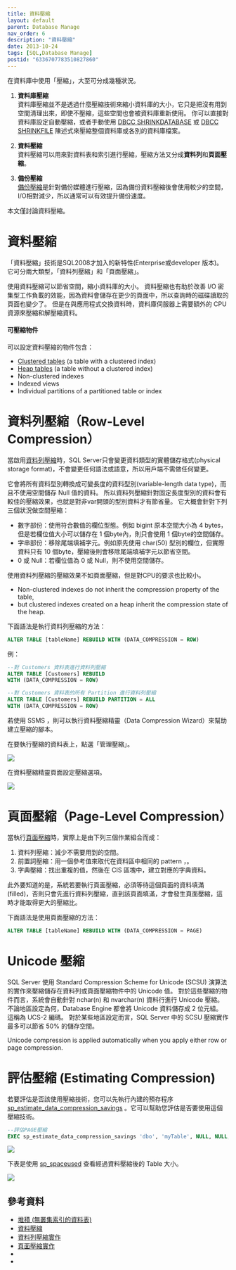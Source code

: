 ```yaml
---
title: 資料壓縮
layout: default
parent: Database Manage
nav_order: 6
description: "資料壓縮"
date: 2013-10-24
tags: [SQL,Database Manage]
postid: "6336707783510827860"
---
```


在資料庫中使用「壓縮」，大至可分成幾種狀況。

1. **資料庫壓縮**  
資料庫壓縮並不是透過什麼壓縮技術來縮小資料庫的大小，它只是把沒有用到空間清理出來，即使不壓縮，這些空間也會被資料庫重新使用。  你可以直接對資料庫設定自動壓縮，或者手動使用 [DBCC SHRINKDATABASE](http://technet.microsoft.com/zh-tw/library/ms190488.aspx) 或  [DBCC SHRINKFILE](http://technet.microsoft.com/zh-tw/library/ms189493.aspx) 陳述式來壓縮整個資料庫或各別的資料庫檔案。

2. **資料壓縮**  
資料壓縮可以用來對資料表和索引進行壓縮，壓縮方法又分成**資料列**和**頁面壓縮**。

3. **備份壓縮**  
[備份壓縮](http://technet.microsoft.com/zh-tw/library/bb964719.aspx)是針對備份媒體進行壓縮，因為備份資料壓縮後會使用較少的空間，I/O相對減少，所以通常可以有效提升備份速度。

本文僅討論資料壓縮。

# 資料壓縮

「資料壓縮」技術是SQL2008才加入的新特性(Enterprise或developer 版本)。它可分兩大類型，「資料列壓縮」和「頁面壓縮」。

使用資料壓縮可以節省空間，縮小資料庫的大小。  資料壓縮也有助於改善 I/O 密集型工作負載的效能，因為資料會儲存在更少的頁面中，所以查詢時的磁碟讀取的頁面也變少了。   但是在與應用程式交換資料時，資料庫伺服器上需要額外的 CPU 資源來壓縮和解壓縮資料。  

#### 可壓縮物件

可以設定資料壓縮的物件包含：

- [Clustered tables](http://msdn.microsoft.com/zh-tw/library/hh213609%28v=SQL.110%29.aspx) (a table with a clustered index)
- [Heap tables](http://msdn.microsoft.com/zh-tw/library/hh213609%28v=SQL.110%29.aspx) (a table without a clustered index)
- Non-clustered indexes
- Indexed views
- Individual partitions of a partitioned table or index

# 資料列壓縮（Row-Level Compression）

當啟用[資料列壓縮](http://msdn.microsoft.com/zh-tw/library/cc280576.aspx)時，SQL Server只會變更資料類型的實體儲存格式(physical storage format)，不會變更任何語法或語意，所以用戶端不需做任何變更。  

它會將所有資料型別轉換成可變長度的資料型別(variable-length data type)，而且不使用空間儲存 Null 值的資料。  所以資料列壓縮針對固定長度型別的資料會有較佳的壓縮效果，也就是對非var開頭的型別資料才有節省量。  它大概會針對下列三個狀況做空間壓縮：  

- 數字部份：使用符合數值的欄位型態。例如 bigint 原本空間大小為 4 bytes，但是若欄位值大小可以儲存在 1 個byte內，則只會使用 1 個byte的空間儲存。
- 字串部份：移除尾端填補字元。例如原先使用 char(50) 型別的欄位，但實際資料只有 10 個byte，壓縮後則會移除尾端填補字元以節省空間。
- 0 或 Null：若欄位值為 0 或 Null，則不使用空間儲存。

使用資料列壓縮的壓縮效果不如頁面壓縮，但是對CPU的要求也比較小。

- Non-clustered indexes do not inherit the compression property of the table,
- but clustered indexes created on a heap inherit the compression state of the heap.

下面語法是執行資料列壓縮的方法：
```sql
ALTER TABLE [tableName] REBUILD WITH (DATA_COMPRESSION = ROW)
```

例：
```sql
--對 Customers 資料表進行資料列壓縮
ALTER TABLE [Customers] REBUILD 
WITH (DATA_COMPRESSION = ROW)

--對 Customers 資料表的所有 Partition 進行資料列壓縮
ALTER TABLE [Customers] REBUILD PARTITION = ALL
WITH (DATA_COMPRESSION = ROW)
```

若使用 SSMS ，則可以執行資料壓縮精靈（Data Compression Wizard）來幫助建立壓縮的腳本。

在要執行壓縮的資料表上，點選「管理壓縮」。

![](https://blogger.googleusercontent.com/img/b/R29vZ2xl/AVvXsEjlQ9rjD43GijF7B8sc4bWhwacVSadTRAV8SWmhffHZDFe38oCWCCpEIfPvK2sarrr85TJUwKxP67KfSgUKbVOlCbLIqtefYDuN1gIIdXZL9c4Le7DK_0zvvYFcehld7Q5551izwzyrYiI/s0/sql-data-compress-wizard-1.png)

在資料壓縮精靈頁面設定壓縮選項。

![](https://blogger.googleusercontent.com/img/b/R29vZ2xl/AVvXsEhruTgxv2vrM13g2lC8leBnIvIGVxOW1mLVhPSzzdcJiwXyQNqFWb0pSEW0eR90w_z9ROFC1xXCVdVwoVJoS7R0xVwxUwbvuQ0ABQl4IGc0UvL6_rdpR66CVwb4gYGH2PdCTEQArG_Dc-4/s0/sql-data-compress-wizard-2.png)

# 頁面壓縮（Page-Level Compression）

當執行[頁面壓縮](http://msdn.microsoft.com/zh-tw/library/cc280464.aspx)時，實際上是由下列三個作業組合而成：  

1. 資料列壓縮：減少不需要用到的空間。
2. 前置詞壓縮：用一個參考值來取代在資料區中相同的 pattern ，。
3. 字典壓縮：找出重複的值，然後在 CIS 區塊中，建立對應的字典資料。

此外要知道的是，系統若要執行頁面壓縮，必須等待這個頁面的資料填滿(filled)，否則只會先進行資料列壓縮，直到該頁面填滿，才會發生頁面壓縮，這時才能取得更大的壓縮比。

下面語法是使用頁面壓縮的方法：  
```sql
ALTER TABLE [tableName] REBUILD WITH (DATA_COMPRESSION = PAGE)
```

# Unicode 壓縮

SQL Server 使用 Standard Compression Scheme for Unicode (SCSU) 演算法的實作來壓縮儲存在資料列或頁面壓縮物件中的 Unicode 值。  對於這些壓縮的物件而言，系統會自動針對 nchar(n) 和 nvarchar(n) 資料行進行 Unicode 壓縮。 不論地區設定為何，Database Engine 都會將 Unicode 資料儲存成 2 位元組。 這稱為 UCS-2 編碼。 對於某些地區設定而言，SQL Server 中的 SCSU 壓縮實作最多可以節省 50% 的儲存空間。 

Unicode compression is applied automatically when you apply either row or page compression.

# 評估壓縮 (Estimating Compression)

若要評估是否該使用壓縮技術，您可以先執行內建的預存程序 [sp_estimate_data_compression_savings](http://msdn.microsoft.com/zh-tw/library/cc280574.aspx) 。它可以幫助您評估是否要使用這個壓縮技術。
```sql
--評估PAGE壓縮
EXEC sp_estimate_data_compression_savings 'dbo', 'myTable', NULL, NULL, 'PAGE';
```

![](https://blogger.googleusercontent.com/img/b/R29vZ2xl/AVvXsEhDY7_5ysHvSWSTkslMWPuY7YY8oMbl9phW4bgu20F_oWGPz0ALSNMWjpfyuM-HNBj1qvao1dpgFCbl3dL6KLNDsDo7OcvlePWej1q9G_9sKhLm9xP5L9Ri2PEfu7li8aisNjPDeGVUGlM/s850/sql-sp_estimate_data_compression_savings-1.png)

下表是使用 [sp_spaceused](http://msdn.microsoft.com/zh-tw/library/ms188776.aspx) 查看經過資料壓縮後的 Table 大小。

![](https://blogger.googleusercontent.com/img/b/R29vZ2xl/AVvXsEieSB-m7fK7wtYAXi9eoaIVquxPAwBFS3EncXTXP1O1Qy4pxkJzl-LgjMu0JWWFy9DCl5hmZYxMgUv600xxyG4KAoiv6wa2mHQ_J1ldaZaOWPSPpDV5UNzTpsKAOyFLbewkOv0LuVeehGI/s0/sql-compression-result.png)


## 參考資料  

- [堆積 (無叢集索引的資料表)](http://msdn.microsoft.com/zh-tw/library/hh213609%28v=SQL.110%29.aspx)
- [資料壓縮](http://msdn.microsoft.com/zh-tw/library/cc280449.aspx)
- [資料列壓縮實作](http://msdn.microsoft.com/zh-tw/library/cc280576.aspx)
- [頁面壓縮實作](http://msdn.microsoft.com/zh-tw/library/cc280464.aspx)
- 
-